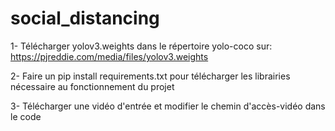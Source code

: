 # social_distancing

1- Télécharger yolov3.weights dans le répertoire yolo-coco sur: https://pjreddie.com/media/files/yolov3.weights

2- Faire un pip install requirements.txt pour télécharger les librairies nécessaire au fonctionnement du projet

3- Télécharger une vidéo d'entrée et modifier le chemin d'accès-vidéo dans le code
